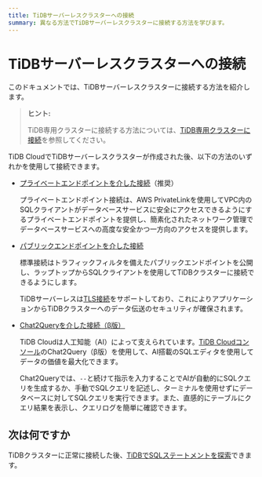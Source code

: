 ```yaml
---
title: TiDBサーバーレスクラスターへの接続
summary: 異なる方法でTiDBサーバーレスクラスターに接続する方法を学びます。
---
```


# TiDBサーバーレスクラスターへの接続

このドキュメントでは、TiDBサーバーレスクラスターに接続する方法を紹介します。

> **ヒント:**
>
> TiDB専用クラスターに接続する方法については、[TiDB専用クラスターに接続](/tidb-cloud/connect-to-tidb-cluster.md)を参照してください。

TiDB CloudでTiDBサーバーレスクラスターが作成された後、以下の方法のいずれかを使用して接続できます。

- [プライベートエンドポイントを介した接続](/tidb-cloud/set-up-private-endpoint-connections-serverless.md)（推奨）

    プライベートエンドポイント接続は、AWS PrivateLinkを使用してVPC内のSQLクライアントがデータベースサービスに安全にアクセスできるようにするプライベートエンドポイントを提供し、簡素化されたネットワーク管理でデータベースサービスへの高度な安全かつ一方向のアクセスを提供します。

- [パブリックエンドポイントを介した接続](/tidb-cloud/connect-via-standard-connection-serverless.md)

    標準接続はトラフィックフィルタを備えたパブリックエンドポイントを公開し、ラップトップからSQLクライアントを使用してTiDBクラスターに接続できるようにします。

    TiDBサーバーレスは[TLS接続](/tidb-cloud/secure-connections-to-serverless-clusters.md)をサポートしており、これによりアプリケーションからTiDBクラスターへのデータ伝送のセキュリティが確保されます。

- [Chat2Queryを介した接続（β版）](/tidb-cloud/explore-data-with-chat2query.md)

    TiDB Cloudは人工知能（AI）によって支えられています。[TiDB Cloudコンソール](https://tidbcloud.com/)のChat2Query（β版）を使用して、AI搭載のSQLエディタを使用してデータの価値を最大化できます。

    Chat2Queryでは、`--`と続けて指示を入力することでAIが自動的にSQLクエリを生成するか、手動でSQLクエリを記述し、ターミナルを使用せずにデータベースに対してSQLクエリを実行できます。また、直感的にテーブルにクエリ結果を表示し、クエリログを簡単に確認できます。

## 次は何ですか

TiDBクラスターに正常に接続した後、[TiDBでSQLステートメントを探索](/basic-sql-operations.md)できます。